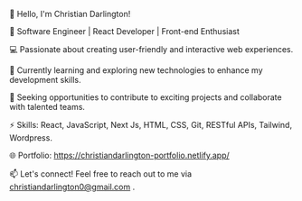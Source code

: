 👋 Hello, I'm Christian Darlington!

🚀 Software Engineer | React Developer | Front-end Enthusiast

💻 Passionate about creating user-friendly and interactive web experiences.

🌱 Currently learning and exploring new technologies to enhance my development skills.

💼 Seeking opportunities to contribute to exciting projects and collaborate with talented teams.

⚡️ Skills: React, JavaScript, Next Js, HTML, CSS, Git, RESTful APIs, Tailwind, Wordpress.

🌐 Portfolio: https://christiandarlington-portfolio.netlify.app/

📫 Let's connect! Feel free to reach out to me via christiandarlington0@gmail.com .

